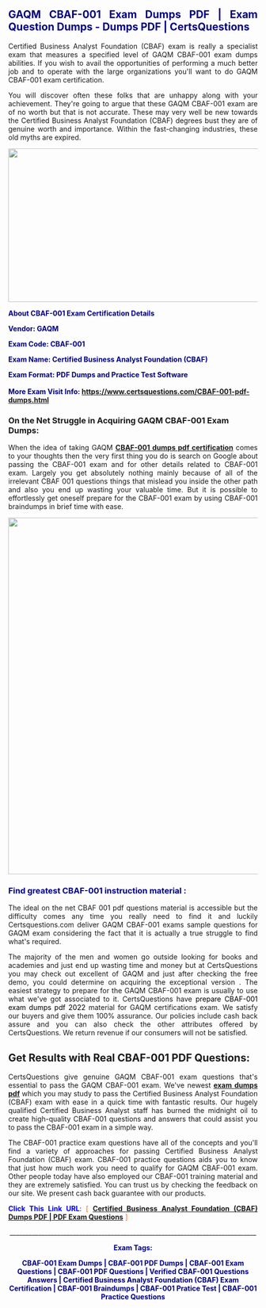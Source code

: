 <h2 style="text-align: justify;"><span style="color: #000080;">GAQM CBAF-001 Exam Dumps PDF | Exam Question Dumps - Dumps PDF | CertsQuestions</span></h2>
<p style="text-align: justify;">Certified Business Analyst Foundation (CBAF) exam is really a specialist exam that measures a specified level of GAQM  CBAF-001 exam dumps abilities. If you wish to avail the opportunities of performing a much better job and to operate with the large organizations you'll want to do GAQM CBAF-001 exam certification.</p>
<p style="text-align: justify;">You will discover often these folks that are unhappy along with your achievement. They're going to argue that these GAQM  CBAF-001 exam are of no worth but that is not accurate. These may very well be new towards the Certified Business Analyst Foundation (CBAF) degrees bust they are of genuine worth and importance. Within the fast-changing industries, these old myths are expired.</p>
<p><img style="display: block; margin-left: auto; margin-right: auto;" src="https://i.imgur.com/eaP4ae9.png" width="840" height="310" /></p>
<p><span style="color: #000080;"><strong>About CBAF-001 Exam Certification Details</strong></span></p>
<p><span style="color: #000080;"><strong>Vendor: GAQM<br /></strong></span></p>
<p><span style="color: #000080;"><strong>Exam Code: CBAF-001</strong></span></p>
<p><span style="color: #000080;"><strong>Exam Name: Certified Business Analyst Foundation (CBAF)</strong></span></p>
<p><span style="color: #000080;"><strong>Exam Format: PDF Dumps and Practice Test Software<br /><br />More Exam Visit Info: <span style="color: #ff6600;"><a href="https://www.certsquestions.com/CBAF-001-pdf-dumps.html">https://www.certsquestions.com/CBAF-001-pdf-dumps.html</a></span></strong></span></p>
<h3>On the Net Struggle in Acquiring GAQM CBAF-001 Exam Dumps:</h3>
<p style="text-align: justify;">When the idea of taking GAQM <a href="https://www.certsquestions.com/CBAF-001-pdf-dumps.html"><strong> CBAF-001 dumps pdf certification</strong></a> comes to your thoughts then the very first thing you do is search on Google about passing the CBAF-001 exam and for other details related to CBAF-001 exam. Largely you get absolutely nothing mainly because of all of the irrelevant CBAF 001 questions things that mislead you inside the other path and also you end up wasting your valuable time. But it is possible to effortlessly get oneself prepare for the CBAF-001 exam by using CBAF-001 braindumps in brief time with ease.</p>
<p><a href="https://www.certsquestions.com/CBAF-001-pdf-dumps.html"><img style="display: block; margin-left: auto; margin-right: auto;" src="https://i.imgur.com/pxhoKQ2.png" width="720" /></a></p>
<h3><span style="color: #000080;">Find greatest  CBAF-001 instruction material :</span></h3>
<p style="text-align: justify;">The ideal on the net CBAF 001 pdf questions material is accessible but the difficulty comes any time you really need to find it and luckily Certsquestions.com deliver GAQM CBAF-001 exams sample questions for GAQM  exam considering the fact that it is actually a true struggle to find what's required.</p>
<p style="text-align: justify;">The majority of the men and women go outside looking for books and academies and just end up wasting time and money but at CertsQuestions you may check out excellent of GAQM  and just after checking the free demo, you could determine on acquiring the exceptional version . The easiest strategy to prepare for the GAQM CBAF-001 exam is usually to use what we've got associated to it. CertsQuestions have <span style="color: #000000;">prepare CBAF-001 exam dumps pdf 2022</span> material for GAQM certifications exam. We satisfy our buyers and give them 100% assurance. Our policies include cash back assure and you can also check the other attributes offered by CertsQuestions. We return revenue if our consumers will not be satisfied.</p>
<h2>Get Results with Real CBAF-001 PDF Questions:</h2>
<p style="text-align: justify;">CertsQuestions give genuine GAQM CBAF-001 exam questions that's essential to pass the GAQM  CBAF-001 exam. We've newest<strong>&nbsp;<a href="https://www.certsquestions.com/">exam dumps pdf</a></strong>&nbsp;which you may study to pass the Certified Business Analyst Foundation (CBAF) exam with ease in a quick time with fantastic results. Our hugely qualified Certified Business Analyst staff has burned the midnight oil to create high-quality CBAF-001 questions and answers that could assist you to pass the CBAF-001 exam in a simple way.</p>
<p style="text-align: justify;">The CBAF-001 practice exam questions have all of the concepts and you'll find a variety of approaches for passing Certified Business Analyst Foundation (CBAF) exam. CBAF-001 practice questions aids you to know that just how much work you need to qualify for GAQM  CBAF-001 exam. Other people today have also employed our CBAF-001 training material and they are extremely satisfied. You can trust us by checking the feedback on our site. We present cash back guarantee with our products.</p>
<p style="text-align: justify;"><span style="color: #0000ff;"><strong>Click This Link URL</strong>:</span> <span style="color: #ff6600;">[ <strong><a href="https://www.certsquestions.com/certified-business-analyst-certification.html">Certified Business Analyst Foundation (CBAF) Dumps PDF | PDF Exam Questions</a></strong> ]</span></p>
<p style="text-align: center;">______________________________________________________________________________</p>
<p style="text-align: center;"><span style="color: #000080;"><strong>Exam Tags:</strong></span></p>
<p style="text-align: center;"><span style="color: #000080;"><strong>CBAF-001 Exam Dumps | CBAF-001 PDF Dumps | CBAF-001 Exam Questions | CBAF-001 PDF Questions | Verified CBAF-001 Questions Answers | Certified Business Analyst Foundation (CBAF) Exam Certification | CBAF-001 Braindumps | CBAF-001 Pratice Test | CBAF-001 Practice Questions</strong></span></p>
